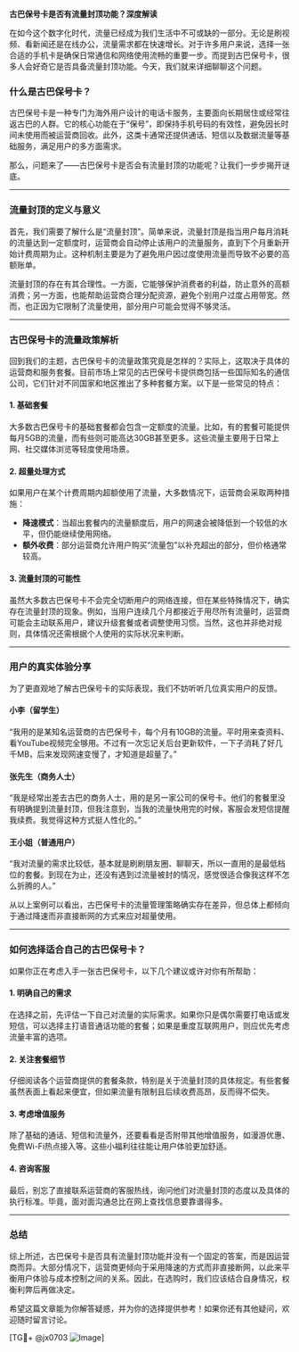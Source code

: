 **古巴保号卡是否有流量封顶功能？深度解读**

在如今这个数字化时代，流量已经成为我们生活中不可或缺的一部分。无论是刷视频、看新闻还是在线办公，流量需求都在快速增长。对于许多用户来说，选择一张合适的手机卡是确保日常通信和网络使用流畅的重要一步。而提到古巴保号卡，很多人会好奇它是否具备流量封顶功能。今天，我们就来详细聊聊这个问题。

### 什么是古巴保号卡？

古巴保号卡是一种专门为海外用户设计的电话卡服务，主要面向长期居住或经常往返古巴的人群。它的核心功能在于“保号”，即保持手机号码的有效性，避免因长时间未使用而被运营商回收。此外，这类卡通常还提供通话、短信以及数据流量等基础服务，满足用户的多方面需求。

那么，问题来了——古巴保号卡是否会有流量封顶的功能呢？让我们一步步揭开谜底。

---

### 流量封顶的定义与意义

首先，我们需要了解什么是“流量封顶”。简单来说，流量封顶是指当用户每月消耗的流量达到一定额度时，运营商会自动停止该用户的流量服务，直到下个月重新开始计费周期为止。这种机制主要是为了避免用户因过度使用流量而导致不必要的高额账单。

流量封顶的存在有其合理性。一方面，它能够保护消费者的利益，防止意外的高额消费；另一方面，也能帮助运营商合理分配资源，避免个别用户过度占用带宽。然而，也正因为它限制了流量使用，部分用户可能会觉得不够灵活。

---

### 古巴保号卡的流量政策解析

回到我们的主题，古巴保号卡的流量政策究竟是怎样的？实际上，这取决于具体的运营商和服务套餐。目前市场上常见的古巴保号卡提供商包括一些国际知名的通信公司，它们针对不同国家和地区推出了多种套餐方案。以下是一些常见的特点：

#### 1. **基础套餐**
大多数古巴保号卡的基础套餐都会包含一定额度的流量。比如，有的套餐可能提供每月5GB的流量，而有些则可能高达30GB甚至更多。这些流量主要用于日常上网、社交媒体浏览等轻度使用场景。

#### 2. **超量处理方式**
如果用户在某个计费周期内超额使用了流量，大多数情况下，运营商会采取两种措施：
- **降速模式**：当超出套餐内的流量额度后，用户的网速会被降低到一个较低的水平，但仍能继续使用网络。
- **额外收费**：部分运营商允许用户购买“流量包”以补充超出的部分，但价格通常较高。

#### 3. **流量封顶的可能性**
虽然大多数古巴保号卡不会完全切断用户的网络连接，但在某些特殊情况下，确实存在流量封顶的现象。例如，当用户连续几个月都接近于用尽所有流量时，运营商可能会主动联系用户，建议升级套餐或者调整使用习惯。当然，这也并非绝对规则，具体情况还需根据个人使用的实际状况来判断。

---

### 用户的真实体验分享

为了更直观地了解古巴保号卡的实际表现，我们不妨听听几位真实用户的反馈。

#### 小李（留学生）
“我用的是某知名运营商的古巴保号卡，每个月有10GB的流量。平时用来查资料、看YouTube视频完全够用。不过有一次忘记关后台更新软件，一下子消耗了好几千MB，后来发现网速变慢了，才知道是超量了。”

#### 张先生（商务人士）
“我是经常出差去古巴的商务人士，用的是另一家公司的保号卡。他们的套餐里没有明确提到流量封顶，但我注意到，当我的流量快用完的时候，客服会发短信提醒我续费。我觉得这种方式挺人性化的。”

#### 王小姐（普通用户）
“我对流量的需求比较低，基本就是刷刷朋友圈、聊聊天，所以一直用的是最低档位的套餐。到现在为止，还没有遇到过流量被封的情况，感觉很适合像我这样不怎么折腾的人。”

从以上案例可以看出，古巴保号卡的流量管理策略确实存在差异，但总体上都倾向于通过降速而非直接断网的方式来应对超量使用。

---

### 如何选择适合自己的古巴保号卡？

如果你正在考虑入手一张古巴保号卡，以下几个建议或许对你有所帮助：

#### 1. 明确自己的需求
在选择之前，先评估一下自己对流量的实际需求。如果你只是偶尔需要打电话或发短信，可以选择主打语音通话功能的套餐；如果是重度互联网用户，则应优先考虑流量丰富的选项。

#### 2. 关注套餐细节
仔细阅读各个运营商提供的套餐条款，特别是关于流量封顶的具体规定。有些套餐虽然表面上看起来便宜，但如果流量有限制且后续收费高昂，反而得不偿失。

#### 3. 考虑增值服务
除了基础的通话、短信和流量外，还要看看是否附带其他增值服务，如漫游优惠、免费Wi-Fi热点接入等。这些小福利往往能让用户体验更加舒适。

#### 4. 咨询客服
最后，别忘了直接联系运营商的客服热线，询问他们对流量封顶的态度以及具体的执行标准。毕竟，面对面沟通总比在网上查找信息要靠谱得多。

---

### 总结

综上所述，古巴保号卡是否具有流量封顶功能并没有一个固定的答案，而是因运营商而异。大部分情况下，运营商更倾向于采用降速的方式而非直接断网，以此来平衡用户体验与成本控制之间的关系。因此，在选购时，我们应该结合自身情况，权衡利弊后再做决定。

希望这篇文章能为你解答疑惑，并为你的选择提供参考！如果你还有其他疑问，欢迎随时留言讨论。

[TG💪+ @jx0703 ![Image](https://github.com/user-attachments/assets/dbca1d08-cadb-493c-b0ec-ad6f7a83f270)]
